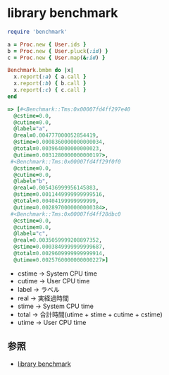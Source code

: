 # library benchmark

```ruby
require 'benchmark'

a = Proc.new { User.ids }
b = Proc.new { User.pluck(:id) }
c = Proc.new { User.map(&:id) }

Benchmark.bmbm do |x|
  x.report(:a) { a.call }
  x.report(:b) { b.call }
  x.report(:c) { c.call }
end

=> [#<Benchmark::Tms:0x00007fd4ff297e40
  @cstime=0.0,
  @cutime=0.0,
  @label="a",
  @real=0.004777000052854419,
  @stime=0.0008360000000000034,
  @total=0.003964000000000023,
  @utime=0.0031280000000000197>,
 #<Benchmark::Tms:0x00007fd4ff29f0f0
  @cstime=0.0,
  @cutime=0.0,
  @label="b",
  @real=0.005436999956145883,
  @stime=0.0011449999999999516,
  @total=0.00404199999999999,
  @utime=0.0028970000000000384>,
 #<Benchmark::Tms:0x00007fd4ff28dbc0
  @cstime=0.0,
  @cutime=0.0,
  @label="c",
  @real=0.0035059999208897352,
  @stime=0.0003849999999999687,
  @total=0.0029609999999999914,
  @utime=0.0025760000000000227>]
```
- cstime -> System CPU time
- cutime -> User CPU time
- label  -> ラベル
- real   -> 実経過時間
- stime  -> System CPU time
- total  -> 合計時間(utime + stime + cutime + cstime)
- utime  -> User CPU time

## 参照
- [library benchmark](https://docs.ruby-lang.org/ja/3.0.0/library/benchmark.html)
